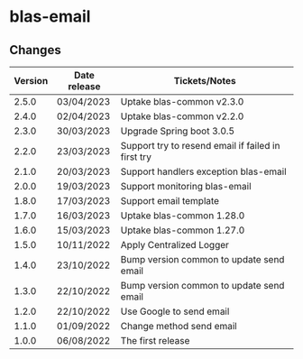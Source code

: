 # blas-email

## Changes

| Version | Date release | Tickets/Notes                                      |
|---------|--------------|----------------------------------------------------|
| 2.5.0   | 03/04/2023   | Uptake blas-common v2.3.0                          |
| 2.4.0   | 02/04/2023   | Uptake blas-common v2.2.0                          |
| 2.3.0   | 30/03/2023   | Upgrade Spring boot 3.0.5                          |
| 2.2.0   | 23/03/2023   | Support try to resend email if failed in first try |
| 2.1.0   | 20/03/2023   | Support handlers exception blas-email              |
| 2.0.0   | 19/03/2023   | Support monitoring blas-email                      |
| 1.8.0   | 17/03/2023   | Support email template                             |
| 1.7.0   | 16/03/2023   | Uptake blas-common 1.28.0                          |
| 1.6.0   | 15/03/2023   | Uptake blas-common 1.27.0                          |
| 1.5.0   | 10/11/2022   | Apply Centralized Logger                           |
| 1.4.0   | 23/10/2022   | Bump version common to update send email           |
| 1.3.0   | 22/10/2022   | Bump version common to update send email           |
| 1.2.0   | 22/10/2022   | Use Google to send email                           |
| 1.1.0   | 01/09/2022   | Change method send email                           |
| 1.0.0   | 06/08/2022   | The first release                                  |
